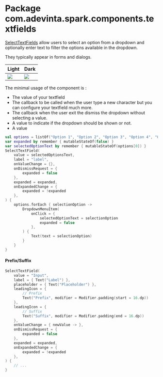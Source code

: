 # Package com.adevinta.spark.components.textfields

[SelectTextFields](https://spark.adevinta.com/1186e1705/p/773c60-input--text-field/b/0658e2) allow users to select an
option from a dropdown and optionally enter text to filter the options available in the dropdown.

They typically appear in forms and dialogs.

| Light                                                                                                          | Dark                                                                                                          |
|----------------------------------------------------------------------------------------------------------------|---------------------------------------------------------------------------------------------------------------|
| ![](../../images/com.adevinta.spark_PreviewScreenshotTests_preview_tests_textfields_selecttextfield_light.png) | ![](../../images/com.adevinta.spark_PreviewScreenshotTests_preview_tests_textfields_selecttextfield_dark.png) |

The minimal usage of the component is :

- The value of your textfield
- The callback to be called when the user type a new character but you can configure your textfield
  much more.
- The callback when the user exit the dismiss the dropdown without selecting a value.
- A value to indicate if the dropdown should be shown or not.
- A value

```kotlin
val options = listOf("Option 1", "Option 2", "Option 3", "Option 4", "Option 5")
var expanded by remember { mutableStateOf(false) }
var selectedOptionText by remember { mutableStateOf(options[0]) }
SelectTextField(
    value = selectedOptionsText,
    label = "label",
    onValueChange = {},
    onDismissRequest = {
        expanded = false
    },
    expanded = expanded,
    onExpandedChange = {
        expanded = !expanded
    },
) {
    options.forEach { selectionOption ->
        DropdownMenuItem(
            onClick = {
                selectedOptionText = selectionOption
                expanded = false
            },
        ) {
            Text(text = selectionOption)
        }
    }
}
```

#### Prefix/Suffix

```kotlin
SelectTextField(
    value = "Input",
    label = { Text("Label") },
    placeholder = { Text("Placeholder") },
    leadingIcon = {
        // Prefix
        Text("Prefix", modifier = Modifier.padding(start = 16.dp))
    },
    leadingIcon = {
        // Suffix
        Text("Suffix", modifier = Modifier.padding(end = 16.dp))
    },
    onValueChange = { newValue -> },
    onDismissRequest = {
        expanded = false
    },
    expanded = expanded,
    onExpandedChange = {
        expanded = !expanded
    },
) {
    // ...
}
```
